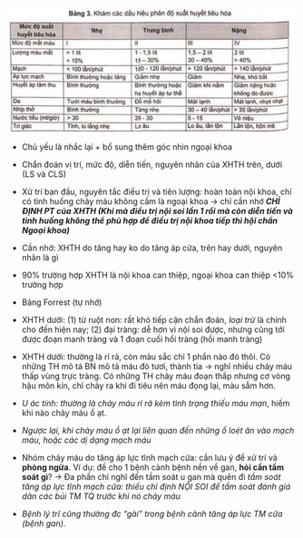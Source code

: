 ![Xuất huyết tiêu hóa-1691306933981.jpeg](../../../../200%20Files/image/image/Xu%E1%BA%A5t%20huy%E1%BA%BFt%20ti%C3%AAu%20h%C3%B3a-1691306933981.jpeg)
  

  

  
- Chủ yếu là nhắc lại + bổ sung thêm góc nhìn ngoại khoa
  
- Chẩn đoán vị trí, mức độ, diễn tiến, nguyên nhân của XHTH trên, dưới (LS và CLS)
  
- Xử trí ban đầu, nguyên tắc điều trị và tiên lượng: hoàn toàn nội khoa, chỉ có tình huống chảy máu không cầm là ngoại khoa -> chỉ cần nhớ **_CHỈ ĐỊNH PT của XHTH (Khi mà điều trị nội soi lần 1 rồi mà còn diễn tiến và tình huống không thể phù hợp để điều trị nội khoa tiếp thì hội chẩn Ngoại khoa)_**
  
- Cần nhớ: XHTH do tăng hay ko do tăng áp cửa, trên hay dưới, nguyên nhân là gì
  
- 90% trường hợp XHTH là nội khoa can thiệp, ngoại khoa can thiệp <10% trường hợp
  
- Bảng Forrest (tự nhớ)
  
- XHTH dưới: (1) từ ruột non: rất khó tiếp cận chẩn đoán, _loại trừ_ là chính cho đến hiện nay; (2) đại tràng: dễ hơn vì nội soi được, nhưng cũng tới được đoạn manh tràng và 1 đoạn cuối hồi tràng (hồi manh tràng)
  
- XHTH dưới: thường là rỉ rả, còn màu sắc chỉ 1 phần nào đó thôi. Có những TH mô tả BN mô tả máu đỏ tươi, thành tia -> nghĩ nhiều chảy máu thấp vùng trực tràng. Có những TH chảy máu đoạn thấp nhưng cơ vòng hậu môn kín, chỉ chảy ra khi đi tiêu nên máu đọng lại, màu sẫm hơn.
  
- _U ác tính: thường là chảy máu rỉ rả kèm tình trạng thiếu máu mạn_, hiếm khi nào chảy máu ồ ạt.
  
- _Ngược lại, khi chảy máu ồ ạt lại liên quan đến những ổ loét ăn vào mạch máu, hoặc các dị dạng mạch máu_
  
- Nhóm chảy máu do tăng áp lực tĩnh mạch cửa: cần lưu ý để xử trí và **phòng ngừa**. Ví dụ: đề cho 1 bệnh cảnh bệnh nền về gan, **hỏi cần tầm soát gì**? -> Đa phần chỉ nghĩ đến tầm soát u gan mà quên đi _tầm soát tăng áp lực tĩnh mạch cửa: thiếu chỉ định NỘI SOI để tầm soát đánh giá dãn các búi TM TQ trước khi nó chảy máu_
  
- _Bệnh lý trĩ cũng thường đc “gài” trong bệnh cảnh tăng áp lực TM cửa (bệnh gan)_.